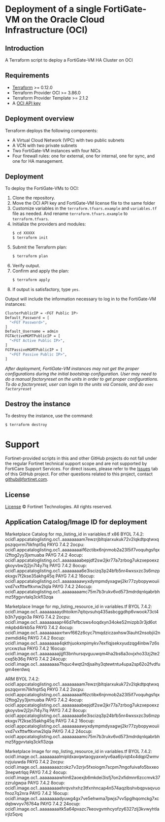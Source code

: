 # Deployment of a single FortiGate-VM on the Oracle Cloud Infrastructure (OCI)
## Introduction
A Terraform script to deploy a FortiGate-VM HA Cluster on OCI

## Requirements
* [Terraform](https://learn.hashicorp.com/terraform/getting-started/install.html) >= 0.12.0
* Terraform Provider OCI >= 3.86.0
* Terraform Provider Template >= 2.1.2
* A [OCI API key](https://docs.cloud.oracle.com/en-us/iaas/Content/API/Concepts/apisigningkey.htm)

## Deployment overview
Terraform deploys the following components:
   - A Virtual Cloud Network (VPC) with two public subnets
   - A VCN with two private subnets
   - Two FortiGate-VM instances with four NICs
   - Four firewall rules: one for external, one for internal, one for sync, and one for HA management.

## Deployment
To deploy the FortiGate-VMs to OCI:
1. Clone the repository.
2. Move the OCI API key and FortiGate-VM license file to the same folder
3. Customize variables in the `terraform.tfvars.example` and `variables.tf` file as needed.  And rename `terraform.tfvars.example` to `terraform.tfvars`.
4. Initialize the providers and modules:
   ```sh
   $ cd XXXXX
   $ terraform init
    ```
5. Submit the Terraform plan:
   ```sh
   $ terraform plan
   ```
6. Verify output.
7. Confirm and apply the plan:
   ```sh
   $ terraform apply
   ```
8. If output is satisfactory, type `yes`.

Output will include the information necessary to log in to the FortiGate-VM instances:
```sh
ClusterPublicIP = <FGT Public IP>
Default_Password = [
  "<FGT Password>",
]
Default_Username = admin
FGTActiveMGMTPublicIP = [
  "<FGT Active Public IP>",
]
FGTPassiveMGMTPublicIP = [
  "<FGT Passive Public IP>",
]
```
*After deployment, FortiGate-VM instances may not get the proper configurations during the initial bootstrap configuration. 
User may need to do a manual factoryreset on the units in order to get proper configurations.  To do a factoryreset, user can
login to the units via Console, and do `exec factoryreset`*

## Destroy the instance
To destroy the instance, use the command:
```sh
$ terraform destroy
```

# Support
Fortinet-provided scripts in this and other GitHub projects do not fall under the regular Fortinet technical support scope and are not supported by FortiCare Support Services.
For direct issues, please refer to the [Issues](https://github.com/fortinet/fortigate-terraform-deploy/issues) tab of this GitHub project.
For other questions related to this project, contact [github@fortinet.com](mailto:github@fortinet.com).

## License
[License](https://github.com/fortinet/fortigate-terraform-deploy/blob/master/LICENSE) © Fortinet Technologies. All rights reserved.

## Application Catalog/Image ID for deployment
Marketplace Catalog for mp_listing_id in variables.tf
x86
BYOL 7.4.2: ocid1.appcataloglisting.oc1..aaaaaaaam7ewzrjbltqiarxukuk72v2lqkdtpqtwxqpszqqvrm7likfnpt5q
PAYG 7.4.2 2ocpu: ocid1.appcataloglisting.oc1..aaaaaaaaif6zctibx6njnmob2a23l5if7voquhgsfqxi2ftog2yy3jxmuaba
PAYG 7.4.2 4ocup: ocid1.appcataloglisting.oc1..aaaaaaaabepjdf2sw2jkr77a7zrbog7ukzxepoexzgkoyvbw2j2jn7l4y7lq
PAYG 7.4.2 8ocup: ocid1.appcataloglisting.oc1..aaaaaaaa6e3iscizq3p24bfb5nr4wxsxzc3s6mzpekxgv7f2kse35akhg45q
PAYG 7.4.2 16ocup: ocid1.appcataloglisting.oc1..aaaaaaaawyxdympmdyxagwj2kr77zybopywouiivxd7vxfttwftkvnw2lqla
PAYG 7.4.2 24ocup: ocid1.appcataloglisting.oc1..aaaaaaaamc75m7b3rukv6vd573mdrdqnlqabrbhmz5fggvvtalq3ckfl3zqa

Marketplace Image for mp_listing_resource_id in variables.tf
BYOL 7.4.2:  ocid1.image.oc1..aaaaaaaaydhtoikm7qitqvsuhq435asbcggdhp6vwook73ct4b3h7yqigo3a
PAYG 7.4.2 2ocpu: ocid1.image.oc1..aaaaaaaapr46d7efbcsws4oqdxyn34oke52mizpb3r3jd6otmkpbd4irkb5a
PAYG 7.4.2 4ocup: ocid1.image.oc1..aaaaaaaaxrtwvf662z6cyc7tmqdziczaxhsw3lauht2nsobjii2nzwmdid4q
PAYG 7.4.2 8ocup: ocid1.image.oc1..aaaaaaaa4qkthjuokxnpimykv7exflqjsekxyudzqg4inbw7z6syrcxwzlua
PAYG 7.4.2 16ocup: ocid1.image.oc1..aaaaaaaajijjfl3bnhursqvguuwqm4ha2bs6a3ovjxho33zj2te2cxq5b36q
PAYG 7.4.2 24ocup: ocid1.image.oc1..aaaaaaaa7hquc4wqt2rdjsaihy3qtewtntu4upa2sp62o2fvdfugm4eerdwq


ARM
BYOL 7.4.2: ocid1.appcataloglisting.oc1..aaaaaaaam7ewzrjbltqiarxukuk72v2lqkdtpqtwxqpszqqvrm7likfnpt5q
PAYG 7.4.2 2ocpu:  ocid1.appcataloglisting.oc1..aaaaaaaaif6zctibx6njnmob2a23l5if7voquhgsfqxi2ftog2yy3jxmuaba
PAYG 7.4.2 4ocup:  ocid1.appcataloglisting.oc1..aaaaaaaabepjdf2sw2jkr77a7zrbog7ukzxepoexzgkoyvbw2j2jn7l4y7lq
PAYG 7.4.2 8ocup:  ocid1.appcataloglisting.oc1..aaaaaaaa6e3iscizq3p24bfb5nr4wxsxzc3s6mzpekxgv7f2kse35akhg45q
PAYG 7.4.2 16ocup: ocid1.appcataloglisting.oc1..aaaaaaaawyxdympmdyxagwj2kr77zybopywouiivxd7vxfttwftkvnw2lqla
PAYG 7.4.2 24ocup: ocid1.appcataloglisting.oc1..aaaaaaaamc75m7b3rukv6vd573mdrdqnlqabrbhmz5fggvvtalq3ckfl3zqa

Marketplace Image for mp_listing_resource_id in variables.tf
BYOL 7.4.2: ocid1.image.oc1..aaaaaaaalmipldxavqwtaogyaxwlyv6aa6ijviqt4x4dqpl2wmvnzjuiuwda
PAYG 7.4.2 2ocpu: ocid1.image.oc1..aaaaaaaazcokz7v3zrjv5fxoiogm7scpm7mgofuivafo5bxxeo3nepwtrlqq
PAYG 7.4.2 4ocup: ocid1.image.oc1..aaaaaaaawhin62aoexjb6mkdei3isfj7on2xfidmnr6zccmvk37zzrulgwpa
PAYG 7.4.2 8ocup: ocid1.image.oc1..aaaaaaaaehrqvxhxhz3tfxnhncap4n574aqzlbshvbqpvaqvuofnoz7q2nra
PAYG 7.4.2 16ocup: ocid1.image.oc1..aaaaaaaadyuwg4gx7ve5ehwma7pwjs7vv5pglhqomckg7xcdqbwvyv76764a
PAYG 7.4.2 24ocup: ocid1.image.oc1..aaaaaaaaitk5a64pvazc7keovgvmhcyofzy6327zlj3kvwyhtlairjlz5qvq

